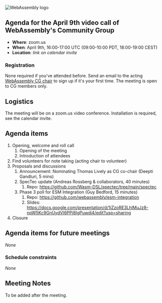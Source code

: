 ![WebAssembly logo](/images/WebAssembly.png)

## Agenda for the April 9th video call of WebAssembly's Community Group

- **Where**: zoom.us
- **When**: April 9th, 16:00-17:00 UTC (09:00-10:00 PDT, 18:00-19:00 CEST)
- **Location**: *link on calendar invite*

### Registration

None required if you've attended before. Send an email to the acting [WebAssembly CG chair](mailto:webassembly-cg-chair@chromium.org)
to sign up if it's your first time. The meeting is open to CG members only.

## Logistics

The meeting will be on a zoom.us video conference.
Installation is required, see the calendar invite.

## Agenda items

1. Opening, welcome and roll call
    1. Opening of the meeting
    1. Introduction of attendees
1. Find volunteers for note taking (acting chair to volunteer)
1. Proposals and discussions
    1. Announcement: Nominating Thomas Lively as CG co-chair (Deepti Gandluri, 5 mins)
    1. SpecTec update (Andreas Rossberg & collaborators, 40 minutes)
        1. Repo: https://github.com/Wasm-DSL/spectec/tree/main/spectec
    1. Phase 3 poll for ESM Integration (Guy Bedford, 15 minutes)
        1. Repo: https://github.com/webassembly/esm-integration
        1. Slides: https://docs.google.com/presentation/d/1iZzoRE3LhlMuJz8-npW5Kc9GnUydVI6PPj8lgPuwdi4/edit?usp=sharing
1. Closure

## Agenda items for future meetings

*None*

### Schedule constraints

*None*

## Meeting Notes

To be added after the meeting.
